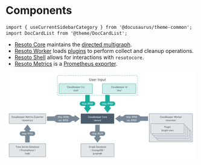 # Components

```mdx-code-block
import { useCurrentSidebarCategory } from '@docusaurus/theme-common';
import DocCardList from '@theme/DocCardList';
```

- [Resoto Core](./core.md) maintains the [directed multigraph](<https://en.wikipedia.org/wiki/Multigraph#Directed_multigraph_(edges_with_own_identity)>).
- [Resoto Worker](./worker.md) loads [plugins](https://github.com/someengineering/resoto/tree/main/plugins) to perform collect and cleanup operations.
- [Resoto Shell](./shell.md) allows for interactions with `resotocore`.
- [Resoto Metrics](./metrics.md) is a [Prometheus exporter](https://prometheus.io/docs/instrumenting/exporters).

![Resoto Component Graph](./img/component_graph.png)

<DocCardList items={useCurrentSidebarCategory().items}/>
